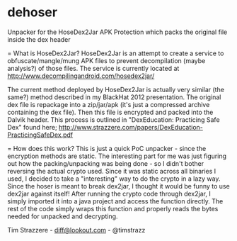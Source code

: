 dehoser
=======

Unpacker for the HoseDex2Jar APK Protection which packs the original file inside the dex header

= What is HoseDex2Jar?
 HoseDex2Jar is an attempt to create a service to obfuscate/mangle/mung APK files to prevent
 decompilation (maybe analysis?) of those files.
 The service is currently located at http://www.decompilingandroid.com/hosedex2jar/

The current method deployed by HoseDex2Jar is actually very similar (the same?) method described
in my BlackHat 2012 presentation. The original dex file is repackage into a zip/jar/apk (it's just
a compressed archive containing the dex file). Then this file is encrypted and packed into the
Dalvik header. This process is outlined in "DexEducation: Practicing Safe Dex" found here;
 http://www.strazzere.com/papers/DexEducation-PracticingSafeDex.pdf

= How does this work?
This is just a quick PoC unpacker - since the encryption methods are static. The interesting part
for me was just figuring out how the packing/unpacking was being done - so I didn't bother reversing
the actual crypto used. Since it was static across all binaries I used, I decided to take a "interesting"
way to do the crypto in a lazy way. Since the hoser is meant to break dex2jar, I thought it would be
funny to use dex2jar against itself! After running the crypto code through dex2jar, I simply imported
it into a java project and access the function directly. The rest of the code simply wraps this
function and properly reads the bytes needed for unpacked and decrypting.

Tim Strazzere - diff@lookout.com - @timstrazz